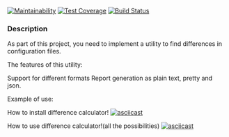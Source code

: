[![Maintainability](https://api.codeclimate.com/v1/badges/88fcb405fa9745dffc83/maintainability)](https://codeclimate.com/github/Barrierok/frontend-project-lvl2/maintainability)  [![Test Coverage](https://api.codeclimate.com/v1/badges/88fcb405fa9745dffc83/test_coverage)](https://codeclimate.com/github/Barrierok/frontend-project-lvl2/test_coverage)  [![Build Status](https://travis-ci.org/Barrierok/frontend-project-lvl2.svg?branch=master)](https://travis-ci.org/Barrierok/frontend-project-lvl2)

### Description
As part of this project, you need to implement a utility to find differences in configuration files.

The features of this utility:

Support for different formats
Report generation as plain text, pretty and json.

Example of use:

How to install difference calculator!
[![asciicast](https://asciinema.org/a/NksrjhRiK01cpsAYWwfM88lD4.svg)](https://asciinema.org/a/NksrjhRiK01cpsAYWwfM88lD4)

How to use difference calculator!(all the possibilities)
[![asciicast](https://asciinema.org/a/USLYkcQjrVmE71OkhmjJHyjN8.svg)](https://asciinema.org/a/USLYkcQjrVmE71OkhmjJHyjN8)

